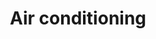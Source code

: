 ---
title: Air conditioning
longTitle: 'Air conditioning'
tags:
- gccommon
relatedTerm:
- "[[Air Heating]]"
use:
- "[[Air-conditioning]]"
---
